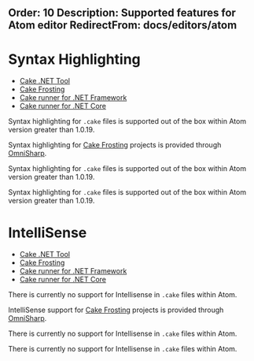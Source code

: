 Order: 10
Description: Supported features for Atom editor
RedirectFrom: docs/editors/atom
---

# Syntax Highlighting

<ul class="nav nav-tabs">
    <li class="active"><a data-toggle="tab" href="#tool1">Cake .NET Tool</a></li>
    <li><a data-toggle="tab" href="#frosting1">Cake Frosting</a></li>
    <li><a data-toggle="tab" href="#netfx1">Cake runner for .NET Framework</a></li>
    <li><a data-toggle="tab" href="#core1">Cake runner for .NET Core</a></li>
</ul>

<div class="tab-content">
    <div id="tool1" class="tab-pane fade in active">
        <p>
            Syntax highlighting for <code>.cake</code> files is supported out of the box within Atom version greater than 1.0.19.
        </p>
    </div>
    <div id="frosting1" class="tab-pane fade">
        <p>
            Syntax highlighting for <a href="/docs/running-builds/runners/cake-frosting">Cake Frosting</a> projects is provided through
            <a href="https://www.omnisharp.net/">OmniSharp</a>.
        </p>
    </div>
    <div id="netfx1" class="tab-pane fade">
        <p>
            Syntax highlighting for <code>.cake</code> files is supported out of the box within Atom version greater than 1.0.19.
        </p>
    </div>
    <div id="core1" class="tab-pane fade">
        <p>
            Syntax highlighting for <code>.cake</code> files is supported out of the box within Atom version greater than 1.0.19.
        </p>
    </div>
</div>

# IntelliSense

<ul class="nav nav-tabs">
    <li class="active"><a data-toggle="tab" href="#tool2">Cake .NET Tool</a></li>
    <li><a data-toggle="tab" href="#frosting2">Cake Frosting</a></li>
    <li><a data-toggle="tab" href="#netfx2">Cake runner for .NET Framework</a></li>
    <li><a data-toggle="tab" href="#core2">Cake runner for .NET Core</a></li>
</ul>

<div class="tab-content">
    <div id="tool2" class="tab-pane fade in active">
        <p>
            There is currently no support for Intellisense in <code>.cake</code> files within Atom.
        </p>
    </div>
    <div id="frosting2" class="tab-pane fade">
        <p>
            IntelliSense support for <a href="/docs/running-builds/runners/cake-frosting">Cake Frosting</a> projects is provided through
            <a href="https://www.omnisharp.net/">OmniSharp</a>.
        </p>
    </div>
    <div id="netfx2" class="tab-pane fade">
        <p>
            There is currently no support for Intellisense in <code>.cake</code> files within Atom.
        </p>
    </div>
    <div id="core2" class="tab-pane fade">
        <p>
            There is currently no support for Intellisense in <code>.cake</code> files within Atom.
        </p>
    </div>
</div>
